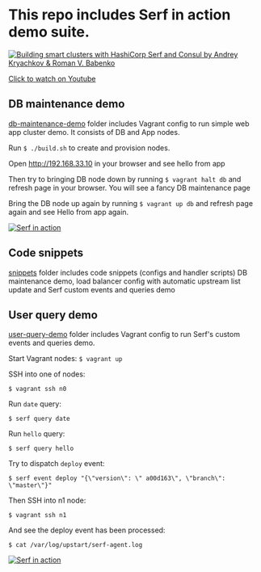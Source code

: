 # This repo includes Serf in action demo suite.

[![Building smart clusters with HashiCorp Serf and Consul by Andrey Kryachkov & Roman V. Babenko](https://img.youtube.com/vi/bMIKo7rMqHI/0.jpg)](https://www.youtube.com/watch?v=bMIKo7rMqHI)

[Click to watch on Youtube](https://www.youtube.com/watch?v=bMIKo7rMqHI)

## DB maintenance demo

[db-maintenance-demo](https://github.com/romanvbabenko/pivorak10-serf-apps/tree/master/db-maintenance-demo) folder
includes Vagrant config to run simple web app cluster demo. It consists of DB and App nodes.

Run `$ ./build.sh` to create and provision nodes.

Open http://192.168.33.10 in your browser and see hello from app

Then try to bringing DB node down by running `$ vagrant halt db` and refresh page in your browser.
You will see a fancy DB maintenance page

Bring the DB node up again by running `$ vagrant up db` and refresh page again and see Hello from app again.

[![Serf in action](https://img.youtube.com/vi/U1jOrtCHvxo/0.jpg)](https://www.youtube.com/watch?v=U1jOrtCHvxo)

## Code snippets

[snippets](https://github.com/romanvbabenko/pivorak10-serf-apps/tree/master/snippets) folder includes code snippets
(configs and handler scripts) DB maintenance demo, load balancer config with automatic upstream list update and 
Serf custom events and queries demo

## User query demo

[user-query-demo](https://github.com/romanvbabenko/pivorak10-serf-apps/tree/master/user-query-demo) folder
includes Vagrant config to run Serf's custom events and queries demo.

Start Vagrant nodes:
`$ vagrant up`

SSH into one of nodes:

`$ vagrant ssh n0`

Run `date` query:

`$ serf query date`

Run `hello` query:

`$ serf query hello`

Try to dispatch `deploy` event:

`$ serf event deploy "{\"version\": \" a00d163\", \"branch\": \"master\"}"`

Then SSH into n1 node:

`$ vagrant ssh n1`

And see the deploy event has been processed:

`$ cat /var/log/upstart/serf-agent.log`

[![Serf in action](https://img.youtube.com/vi/PbGEubFCJ5g/0.jpg)](https://www.youtube.com/watch?v=PbGEubFCJ5g)
